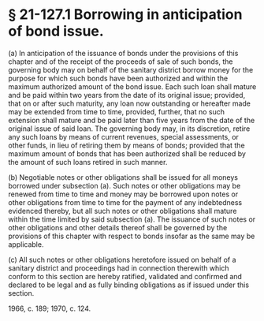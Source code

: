 # § 21-127.1 Borrowing in anticipation of bond issue.

<p>(a) In anticipation of the issuance of bonds under the provisions of this chapter and of the receipt of the proceeds of sale of such bonds, the governing body may on behalf of the sanitary district borrow money for the purpose for which such bonds have been authorized and within the maximum authorized amount of the bond issue. Each such loan shall mature and be paid within two years from the date of its original issue; provided, that on or after such maturity, any loan now outstanding or hereafter made may be extended from time to time, provided, further, that no such extension shall mature and be paid later than five years from the date of the original issue of said loan. The governing body may, in its discretion, retire any such loans by means of current revenues, special assessments, or other funds, in lieu of retiring them by means of bonds; provided that the maximum amount of bonds that has been authorized shall be reduced by the amount of such loans retired in such manner.</p><p>(b) Negotiable notes or other obligations shall be issued for all moneys borrowed under subsection (a). Such notes or other obligations may be renewed from time to time and money may be borrowed upon notes or other obligations from time to time for the payment of any indebtedness evidenced thereby, but all such notes or other obligations shall mature within the time limited by said subsection (a). The issuance of such notes or other obligations and other details thereof shall be governed by the provisions of this chapter with respect to bonds insofar as the same may be applicable.</p><p>(c) All such notes or other obligations heretofore issued on behalf of a sanitary district and proceedings had in connection therewith which conform to this section are hereby ratified, validated and confirmed and declared to be legal and as fully binding obligations as if issued under this section.</p><p>1966, c. 189; 1970, c. 124.</p>